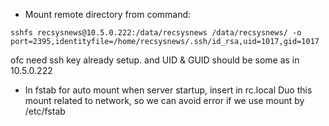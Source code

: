 - Mount remote directory from command:
```
sshfs recsysnews@10.5.0.222:/data/recsysnews /data/recsysnews/ -o port=2395,identityfile=/home/recsysnews/.ssh/id_rsa,uid=1017,gid=1017
```

ofc need ssh key already setup.  and UID & GUID should be some as in 10.5.0.222

- In fstab for auto mount when server startup, insert in rc.local
Duo this mount related to network, so we can avoid error if we use mount by /etc/fstab
